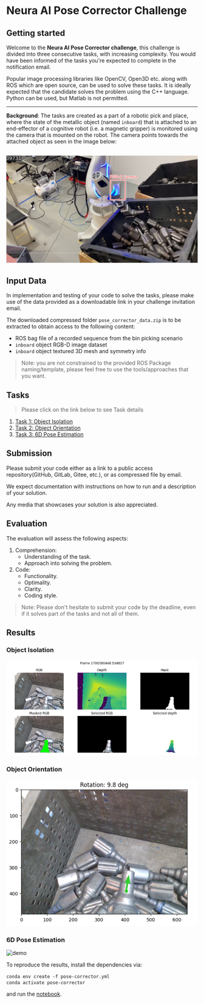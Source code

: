 # Neura AI Pose Corrector Challenge

## Getting started

Welcome to the **Neura AI Pose Corrector challenge**, this challenge is divided into three consecutive tasks, with increasing complexity. You would have been informed of the tasks you're expected to complete in the notification email. 


Popular image processing libraries like OpenCV, Open3D etc. along with ROS which are open source, can be used to solve these tasks. It is ideally expected that the candidate solves the problem using the C++ language. Python can be used, but Matlab is not permitted.

---
**Background**: The tasks are created as a part of a robotic pick and place, where the state of the metallic object (named `inboard`) that is attached to an end-effector of a cognitive robot (i.e. a magnetic gripper) is monitored using the camera that is mounted on the robot. The camera points towards the attached object as seen in the image below:

![binpick](docs/imgs/binpick_background.png)
---

## Input Data

In implementation and testing of your code to solve the tasks, please make use of the data provided as a downloadable link in your challenge invitation email.

The downloaded compressed folder `pose_corrector_data.zip` is to be extracted to obtain access to the following content:

- ROS bag file of a recorded sequence from the bin picking scenario
- `inboard` object RGB-D image dataset
- `inboard` object textured 3D mesh and symmetry info  

> Note: you are not constrained to the provided ROS Package naming/template, please feel free to use the tools/approaches that you want.

## Tasks
> Please click on the link below to see Task details
1. [Task 1: Object Isolation](docs/task_1.md)
2. [Task 2: Object Orientation](docs/task_2.md)
3. [Task 3: 6D Pose Estimation](docs/task_3.md)

## Submission
Please submit your code either as a link to a public access repository(GitHub, GitLab, Gitee, etc.), or as compressed file by email. 

We expect documentation with instructions on how to run and a description of your solution.

Any media that showcases your solution is also appreciated.

## Evaluation
The evaluation will assess the following aspects:
1. Comprehension:
    - Understanding of the task.
    - Approach into solving the problem.
2. Code:
    - Functionality.
    - Optimality.
    - Clarity.
    - Coding style.

> Note: Please don't hesitate to submit your code by the deadline, even if it solves part of the tasks and not all of them.


## Results

### Object Isolation

![mask](assets/vis_1700580448.534827.png)

### Object Orientation

![mask](assets/rotation.png)

### 6D Pose Estimation

![demo](assets/demo.gif)


To reproduce the results, install the dependencies via:
```
conda env create -f pose-corrector.yml
conda activate pose-corrector
```
and run the [notebook](pose-corrector.ipynb).
